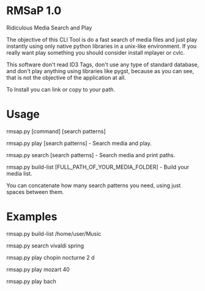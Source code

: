 # RMSaP 1.0
Ridiculous Media Search and Play

The objective of this CLI Tool is do a fast search of media files and just play instantly 
using only native python libraries in a unix-like environment. If you really
want play something you should consider install mplayer or cvlc.

This software don't read ID3 Tags, don't use any type of standard database, and don't play anything
using libraries like pygst, because as you can see, that is not the objective of
the application at all. 

To Install you can link or copy to your path.

# Usage
rmsap.py [command] [search patterns]

rmsap.py play [search patterns]                         - Search media and play.

rmsap.py search [search patterns]                       - Search media and print paths.

rmsap.py build-list [FULL_PATH_OF_YOUR_MEDIA_FOLDER]    - Build your media list.


You can concatenate how many search patterns you need, using just spaces
between them.

# Examples

rmsap.py build-list /home/user/Music

rmsap.py search vivaldi spring

rmsap.py play chopin nocturne 2 d

rmsap.py play mozart 40

rmsap.py play bach
